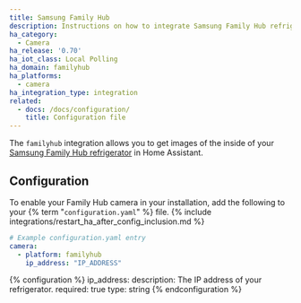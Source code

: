 ```yaml
---
title: Samsung Family Hub
description: Instructions on how to integrate Samsung Family Hub refrigerator cameras within Home Assistant.
ha_category:
  - Camera
ha_release: '0.70'
ha_iot_class: Local Polling
ha_domain: familyhub
ha_platforms:
  - camera
ha_integration_type: integration
related:
  - docs: /docs/configuration/
    title: Configuration file
---
```


The `familyhub` integration allows you to get images of the inside of your [Samsung Family Hub refrigerator](https://www.samsung.com/us/explore/family-hub-refrigerator/connected-hub/) in Home Assistant.

## Configuration

To enable your Family Hub camera in your installation, add the following to your {% term "`configuration.yaml`" %} file.
{% include integrations/restart_ha_after_config_inclusion.md %}

```yaml
# Example configuration.yaml entry
camera:
  - platform: familyhub
    ip_address: "IP_ADDRESS"
```

{% configuration %}
ip_address:
  description: The IP address of your refrigerator.
  required: true
  type: string
{% endconfiguration %}
